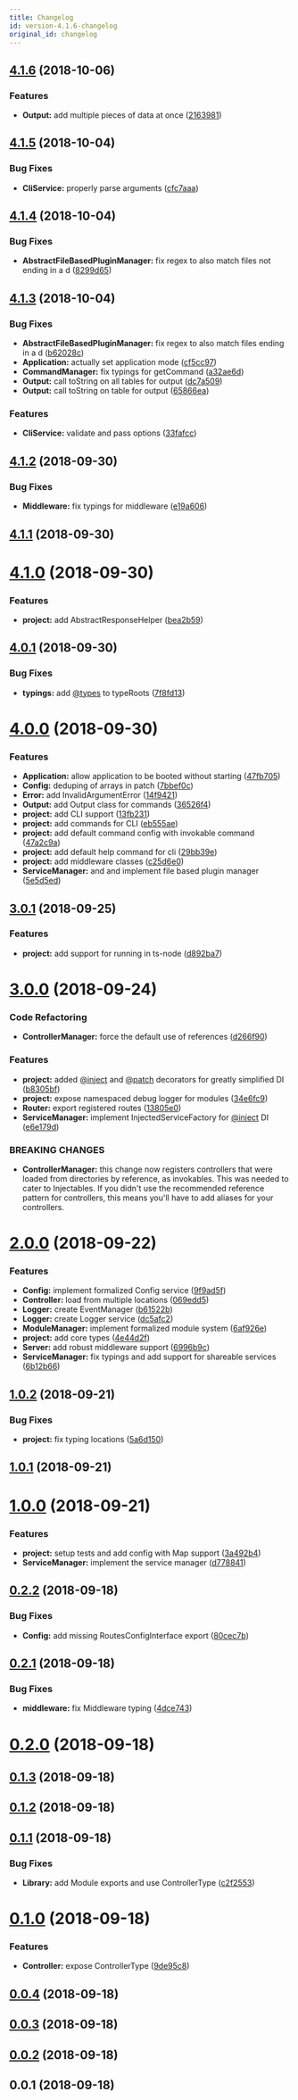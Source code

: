 ```yaml
---
title: Changelog
id: version-4.1.6-changelog
original_id: changelog
---
```


<a name="4.1.6"></a>
## [4.1.6](https://github.com/SpoonX/stix/compare/v4.1.5...v4.1.6) (2018-10-06)


### Features

* **Output:** add multiple pieces of data at once ([2163981](https://github.com/SpoonX/stix/commit/2163981))



<a name="4.1.5"></a>
## [4.1.5](https://github.com/SpoonX/stix/compare/v4.1.4...v4.1.5) (2018-10-04)


### Bug Fixes

* **CliService:** properly parse arguments ([cfc7aaa](https://github.com/SpoonX/stix/commit/cfc7aaa))



<a name="4.1.4"></a>
## [4.1.4](https://github.com/SpoonX/stix/compare/v4.1.3...v4.1.4) (2018-10-04)


### Bug Fixes

* **AbstractFileBasedPluginManager:** fix regex to also match files not ending in a d ([8299d65](https://github.com/SpoonX/stix/commit/8299d65))



<a name="4.1.3"></a>
## [4.1.3](https://github.com/SpoonX/stix/compare/v4.1.2...v4.1.3) (2018-10-04)


### Bug Fixes

* **AbstractFileBasedPluginManager:** fix regex to also match files ending in a d ([b62028c](https://github.com/SpoonX/stix/commit/b62028c))
* **Application:** actually set application mode ([cf5cc97](https://github.com/SpoonX/stix/commit/cf5cc97))
* **CommandManager:** fix typings for getCommand ([a32ae6d](https://github.com/SpoonX/stix/commit/a32ae6d))
* **Output:** call toString on all tables for output ([dc7a509](https://github.com/SpoonX/stix/commit/dc7a509))
* **Output:** call toString on table for output ([65866ea](https://github.com/SpoonX/stix/commit/65866ea))


### Features

* **CliService:** validate and pass options ([33fafcc](https://github.com/SpoonX/stix/commit/33fafcc))



<a name="4.1.2"></a>
## [4.1.2](https://github.com/SpoonX/stix/compare/v4.1.1...v4.1.2) (2018-09-30)


### Bug Fixes

* **Middleware:** fix typings for middleware ([e19a606](https://github.com/SpoonX/stix/commit/e19a606))



<a name="4.1.1"></a>
## [4.1.1](https://github.com/SpoonX/stix/compare/v4.1.0...v4.1.1) (2018-09-30)



<a name="4.1.0"></a>
# [4.1.0](https://github.com/SpoonX/stix/compare/v4.0.1...v4.1.0) (2018-09-30)


### Features

* **project:** add AbstractResponseHelper ([bea2b59](https://github.com/SpoonX/stix/commit/bea2b59))



<a name="4.0.1"></a>
## [4.0.1](https://github.com/SpoonX/stix/compare/v4.0.0...v4.0.1) (2018-09-30)


### Bug Fixes

* **typings:** add [@types](https://github.com/types) to typeRoots ([7f8fd13](https://github.com/SpoonX/stix/commit/7f8fd13))



<a name="4.0.0"></a>
# [4.0.0](https://github.com/SpoonX/stix/compare/v3.0.1...v4.0.0) (2018-09-30)


### Features

* **Application:** allow application to be booted without starting ([47fb705](https://github.com/SpoonX/stix/commit/47fb705))
* **Config:** deduping of arrays in patch ([7bbef0c](https://github.com/SpoonX/stix/commit/7bbef0c))
* **Error:** add InvalidArgumentError ([14f9421](https://github.com/SpoonX/stix/commit/14f9421))
* **Output:** add Output class for commands ([36526f4](https://github.com/SpoonX/stix/commit/36526f4))
* **project:** add CLI support ([13fb231](https://github.com/SpoonX/stix/commit/13fb231))
* **project:** add commands for CLI ([eb555ae](https://github.com/SpoonX/stix/commit/eb555ae))
* **project:** add default command config with invokable command ([47a2c9a](https://github.com/SpoonX/stix/commit/47a2c9a))
* **project:** add default help command for cli ([29bb39e](https://github.com/SpoonX/stix/commit/29bb39e))
* **project:** add middleware classes ([c25d6e0](https://github.com/SpoonX/stix/commit/c25d6e0))
* **ServiceManager:** and and implement file based plugin manager ([5e5d5ed](https://github.com/SpoonX/stix/commit/5e5d5ed))



<a name="3.0.1"></a>
## [3.0.1](https://github.com/SpoonX/stix/compare/v3.0.0...v3.0.1) (2018-09-25)


### Features

* **project:** add support for running in ts-node ([d892ba7](https://github.com/SpoonX/stix/commit/d892ba7))



<a name="3.0.0"></a>
# [3.0.0](https://github.com/SpoonX/stix/compare/v2.0.0...v3.0.0) (2018-09-24)


### Code Refactoring

* **ControllerManager:** force the default use of references ([d266f90](https://github.com/SpoonX/stix/commit/d266f90))


### Features

* **project:** added [@inject](https://github.com/inject) and [@patch](https://github.com/patch) decorators for greatly simplified DI ([b8305bf](https://github.com/SpoonX/stix/commit/b8305bf))
* **project:** expose namespaced debug logger for modules ([34e6fc9](https://github.com/SpoonX/stix/commit/34e6fc9))
* **Router:** export registered routes ([13805e0](https://github.com/SpoonX/stix/commit/13805e0))
* **ServiceManager:** implement InjectedServiceFactory for [@inject](https://github.com/inject) DI ([e6e179d](https://github.com/SpoonX/stix/commit/e6e179d))


### BREAKING CHANGES

* **ControllerManager:** this change now registers controllers that were loaded from directories by reference, as invokables. This was needed to cater to Injectables. If you didn't use the recommended reference pattern for controllers, this means you'll have to add aliases for your controllers.



<a name="2.0.0"></a>
# [2.0.0](https://github.com/SpoonX/stix/compare/v1.0.2...v2.0.0) (2018-09-22)


### Features

* **Config:** implement formalized Config service ([9f9ad5f](https://github.com/SpoonX/stix/commit/9f9ad5f))
* **Controller:** load from multiple locations ([069edd5](https://github.com/SpoonX/stix/commit/069edd5))
* **Logger:** create EventManager ([b61522b](https://github.com/SpoonX/stix/commit/b61522b))
* **Logger:** create Logger service ([dc5afc2](https://github.com/SpoonX/stix/commit/dc5afc2))
* **ModuleManager:** implement formalized module system ([6af926e](https://github.com/SpoonX/stix/commit/6af926e))
* **project:** add core types ([4e44d2f](https://github.com/SpoonX/stix/commit/4e44d2f))
* **Server:** add robust middleware support ([6996b9c](https://github.com/SpoonX/stix/commit/6996b9c))
* **ServiceManager:** fix typings and add support for shareable services ([6b12b66](https://github.com/SpoonX/stix/commit/6b12b66))



<a name="1.0.2"></a>
## [1.0.2](https://github.com/SpoonX/stix/compare/v1.0.1...v1.0.2) (2018-09-21)


### Bug Fixes

* **project:** fix typing locations ([5a6d150](https://github.com/SpoonX/stix/commit/5a6d150))



<a name="1.0.1"></a>
## [1.0.1](https://github.com/SpoonX/stix/compare/v1.0.0...v1.0.1) (2018-09-21)



<a name="1.0.0"></a>
# [1.0.0](https://github.com/SpoonX/stix/compare/v0.2.2...v1.0.0) (2018-09-21)


### Features

* **project:** setup tests and add config with Map support ([3a492b4](https://github.com/SpoonX/stix/commit/3a492b4))
* **ServiceManager:** implement the service manager ([d778841](https://github.com/SpoonX/stix/commit/d778841))



<a name="0.2.2"></a>
## [0.2.2](https://github.com/SpoonX/stix/compare/v0.2.1...v0.2.2) (2018-09-18)


### Bug Fixes

* **Config:** add missing RoutesConfigInterface export ([80cec7b](https://github.com/SpoonX/stix/commit/80cec7b))



<a name="0.2.1"></a>
## [0.2.1](https://github.com/SpoonX/stix/compare/v0.2.0...v0.2.1) (2018-09-18)


### Bug Fixes

* **middleware:** fix Middleware typing ([4dce743](https://github.com/SpoonX/stix/commit/4dce743))



<a name="0.2.0"></a>
# [0.2.0](https://github.com/SpoonX/stix/compare/v0.1.3...v0.2.0) (2018-09-18)



<a name="0.1.3"></a>
## [0.1.3](https://github.com/SpoonX/stix/compare/v0.1.2...v0.1.3) (2018-09-18)



<a name="0.1.2"></a>
## [0.1.2](https://github.com/SpoonX/stix/compare/v0.1.1...v0.1.2) (2018-09-18)



<a name="0.1.1"></a>
## [0.1.1](https://github.com/SpoonX/stix/compare/v0.1.0...v0.1.1) (2018-09-18)


### Bug Fixes

* **Library:** add Module exports and use ControllerType ([c2f2553](https://github.com/SpoonX/stix/commit/c2f2553))



<a name="0.1.0"></a>
# [0.1.0](https://github.com/SpoonX/stix/compare/v0.0.4...v0.1.0) (2018-09-18)


### Features

* **Controller:** expose ControllerType ([9de95c8](https://github.com/SpoonX/stix/commit/9de95c8))



<a name="0.0.4"></a>
## [0.0.4](https://github.com/SpoonX/stix/compare/v0.0.3...v0.0.4) (2018-09-18)



<a name="0.0.3"></a>
## [0.0.3](https://github.com/SpoonX/stix/compare/v0.0.2...v0.0.3) (2018-09-18)



<a name="0.0.2"></a>
## [0.0.2](https://github.com/SpoonX/stix/compare/v0.0.1...v0.0.2) (2018-09-18)



<a name="0.0.1"></a>
## 0.0.1 (2018-09-18)




